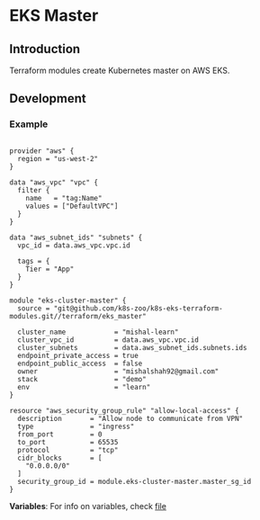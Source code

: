 # EKS Master

## Introduction

Terraform modules create Kubernetes master on AWS EKS.

## Development

### Example

```hcl-terraform

provider "aws" {
  region = "us-west-2"
}

data "aws_vpc" "vpc" {
  filter {
    name   = "tag:Name"
    values = ["DefaultVPC"]
  }
}

data "aws_subnet_ids" "subnets" {
  vpc_id = data.aws_vpc.vpc.id

  tags = {
    Tier = "App"
  }
}

module "eks-cluster-master" {
  source = "git@github.com/k8s-zoo/k8s-eks-terraform-modules.git//terraform/eks_master"

  cluster_name            = "mishal-learn"
  cluster_vpc_id          = data.aws_vpc.vpc.id
  cluster_subnets         = data.aws_subnet_ids.subnets.ids
  endpoint_private_access = true
  endpoint_public_access  = false
  owner                   = "mishalshah92@gmail.com"
  stack                   = "demo"
  env                     = "learn"
}

resource "aws_security_group_rule" "allow-local-access" {
  description       = "Allow node to communicate from VPN"
  type              = "ingress"
  from_port         = 0
  to_port           = 65535
  protocol          = "tcp"
  cidr_blocks       = [
    "0.0.0.0/0"
  ]
  security_group_id = module.eks-cluster-master.master_sg_id
}

```
 
**Variables**: For info on variables, check [file](variables.tf)